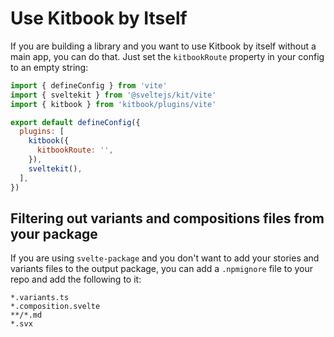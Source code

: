 # Use Kitbook by Itself

If you are building a library and you want to use Kitbook by itself without a main app, you can do that. Just set the `kitbookRoute` property in your config to an empty string:

```js twoslash title="vite.config.js" {8}
import { defineConfig } from 'vite'
import { sveltekit } from '@sveltejs/kit/vite'
import { kitbook } from 'kitbook/plugins/vite'

export default defineConfig({
  plugins: [
    kitbook({
      kitbookRoute: '',
    }),
    sveltekit(),
  ],
})
```

## Filtering out variants and compositions files from your package

If you are using `svelte-package` and you don't want to add your stories and variants files to the output package, you can add a `.npmignore` file to your repo and add the following to it:

```
*.variants.ts
*.composition.svelte
**/*.md
*.svx
```


